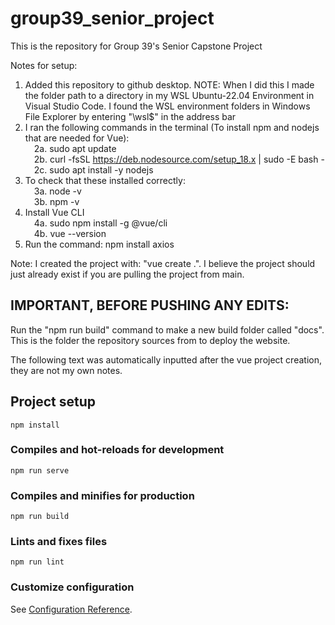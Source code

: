 # group39_senior_project

This is the repository for Group 39's Senior Capstone Project

Notes for setup:
1. Added this repository to github desktop. NOTE: When I did this I made the folder path to a directory in my WSL Ubuntu-22.04 Environment in Visual Studio Code. I found the WSL environment folders in Windows File Explorer by entering "\\wsl$" in the address bar<br />
2. I ran the following commands in the terminal (To install npm and nodejs that are needed for Vue):<br />
    &emsp;2a. sudo apt update<br />
    &emsp;2b. curl -fsSL https://deb.nodesource.com/setup_18.x | sudo -E bash -<br />
    &emsp;2c. sudo apt install -y nodejs<br />
3. To check that these installed correctly:<br />
    &emsp;3a. node -v<br />
    &emsp;3b. npm -v<br />
4. Install Vue CLI<br />
    &emsp;4a. sudo npm install -g @vue/cli<br />
    &emsp;4b. vue --version<br />
5. Run the command: npm install axios

Note: I created the project with: "vue create .". I believe the project should just already exist if you are pulling the project from main. 

## IMPORTANT, BEFORE PUSHING ANY EDITS:

Run the "npm run build" command to make a new build folder called "docs". This is the folder the repository sources from to deploy the website. 

The following text was automatically inputted after the vue project creation, they are not my own notes.

## Project setup
```
npm install
```

### Compiles and hot-reloads for development
```
npm run serve
```

### Compiles and minifies for production
```
npm run build
```

### Lints and fixes files
```
npm run lint
```

### Customize configuration
See [Configuration Reference](https://cli.vuejs.org/config/).
